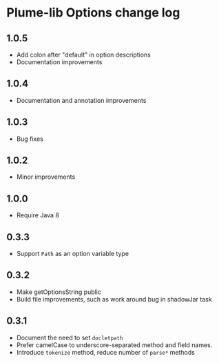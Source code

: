 # Plume-lib Options change log

## 1.0.5

- Add colon after "default" in option descriptions
- Documentation improvements

## 1.0.4

- Documentation and annotation improvements

## 1.0.3

- Bug fixes

## 1.0.2

- Minor improvements

## 1.0.0

- Require Java 8

## 0.3.3

- Support `Path` as an option variable type

## 0.3.2

- Make getOptionsString public
- Build file improvements, such as work around bug in shadowJar task

## 0.3.1

- Document the need to set `docletpath`
- Prefer camelCase to underscore-separated method and field names.
- Introduce `tokenize` method, reduce number of `parse*` methods
